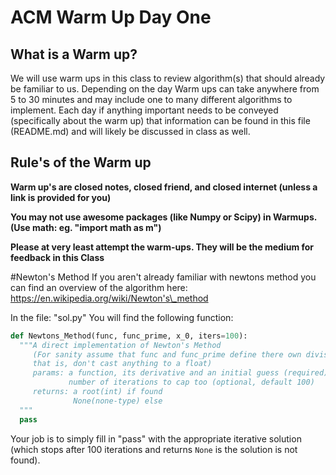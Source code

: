 # ACM Warm Up Day One
## What is a Warm up?
We will use warm ups in this class to review algorithm(s) that should already be familiar to us. Depending on the day Warm ups can take anywhere from 5 to 30 minutes and may include one to many different algorithms to implement.
Each day if anything important needs to be conveyed (specifically about the warm up) that information can be found in this file (README.md) and will likely be discussed in class as well.

## Rule's of the Warm up
**Warm up's are closed notes, closed friend, and closed internet (unless a link is provided for you)**

**You may not use awesome packages (like Numpy or Scipy) in Warmups. (Use math: eg. "import math as m")**

**Please at very least attempt the warm-ups. They will be the medium for feedback in this Class**


#Newton's Method
If you aren't already familiar with newtons method you can find an overview of the algorithm here: https://en.wikipedia.org/wiki/Newton's\_method

In the file: "sol.py" You will find the following function:
```python
def Newtons_Method(func, func_prime, x_0, iters=100):
  """A direct implementation of Newton's Method
     (For sanity assume that func and func_prime define there own division correctly,
     that is, don't cast anything to a float)
     params: a function, its derivative and an initial guess (required)
             number of iterations to cap too (optional, default 100)
     returns: a root(int) if found
              None(none-type) else
  """
  pass
```

Your job is to simply fill in "pass" with the appropriate iterative solution (which stops after 100 iterations and returns `None` is the solution is not found).
